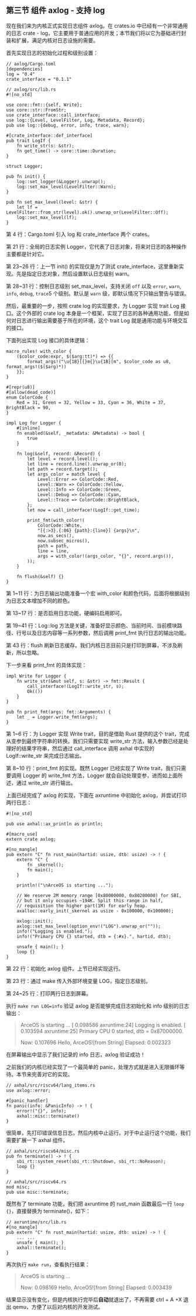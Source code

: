 ## 第三节 组件 axlog - 支持 log



现在我们来为内核正式实现日志组件 axlog。在 crates.io 中已经有一个非常通用的日志 crate - log，它主要用于普通应用的开发；本节我们将以它为基础进行封装和扩展，满足内核对日志设施的需要。

首先实现日志的初始化过程和级别设置：

```rust,editable
// axlog/Cargo.toml
[dependencies]
log = "0.4"
crate_interface = "0.1.1"

// axlog/src/lib.rs
#![no_std]

use core::fmt::{self, Write};
use core::str::FromStr;
use crate_interface::call_interface;
use log::{Level, LevelFilter, Log, Metadata, Record};
pub use log::{debug, error, info, trace, warn};

#[crate_interface::def_interface]
pub trait LogIf {
    fn write_str(s: &str);
    fn get_time() -> core::time::Duration;
}

struct Logger;

pub fn init() {
    log::set_logger(&Logger).unwrap();
    log::set_max_level(LevelFilter::Warn);
}

pub fn set_max_level(level: &str) {
    let lf = LevelFilter::from_str(level).ok().unwrap_or(LevelFilter::Off);
    log::set_max_level(lf);
}
```

第 4 行：Cargo.toml 引入 log 和 crate_interface 两个 crates。

第 21 行：全局的日志实例 Logger，它代表了日志对象，将来对日志的各种操作主要都是针对它。

第 23~26 行：上一节 init() 的实现仅是为了测试 crate_interface，这里重新实现。先是指定日志对象，然后设置默认日志级别 warn。

第 28~31 行：控制日志级别 set_max_level，支持关闭 `off` 以及 `error`, `warn`, `info`, `debug`, `trace`5 个级别。默认是 `warn` 级，即默认情况下只输出警告与错误。

然后，最重要的一步，按照 crate log 的实现要求，为 Logger 实现 trait Log 接口。这个外部的 crate log 本身是一个框架，实现了日志的各种通用功能，但是如何对日志进行输出需要基于所在的环境，这个 trait Log 就是通用功能与环境交互的接口。

下面列出实现 Log 接口的具体逻辑：

```rust,editable
macro_rules! with_color {
    ($color_code:expr, $($arg:tt)*) => {{
        format_args!("\u{1B}[{}m{}\u{1B}[m", $color_code as u8, format_args!($($arg)*))
    }};
}

#[repr(u8)]
#[allow(dead_code)]
enum ColorCode {
    Red = 31, Green = 32, Yellow = 33, Cyan = 36, White = 37, BrightBlack = 90,
}

impl Log for Logger {
    #[inline]
    fn enabled(&self, _metadata: &Metadata) -> bool {
        true
    }

    fn log(&self, record: &Record) {
        let level = record.level();
        let line = record.line().unwrap_or(0);
        let path = record.target();
        let args_color = match level {
            Level::Error => ColorCode::Red,
            Level::Warn => ColorCode::Yellow,
            Level::Info => ColorCode::Green,
            Level::Debug => ColorCode::Cyan,
            Level::Trace => ColorCode::BrightBlack,
        };
        let now = call_interface!(LogIf::get_time);

        print_fmt(with_color!(
            ColorCode::White,
            "[{:>3}.{:06} {path}:{line}] {args}\n",
            now.as_secs(),
            now.subsec_micros(),
            path = path,
            line = line,
            args = with_color!(args_color, "{}", record.args()),
        ));
    }

    fn flush(&self) {}
}
```

第 1~11 行：为日志输出功能准备一个宏 with_color 和颜色代码，后面将根据级别为日志文本增加不同的颜色。

第 13~17 行：是否启用日志功能，硬编码启用即可。

第 19~41 行：Log::log 方法是关键，准备好显示颜色、当前时间、当前模块路径、行号以及日志内容等一系列参数，然后调用 print_fmt 执行日志的输出功能。

第 43 行：flush 刷新日志缓存。我们内核日志目前只是打印到屏幕，不涉及刷新，所以忽略。

下一步来看 print_fmt 的具体实现：

```rust,editable
impl Write for Logger {
    fn write_str(&mut self, s: &str) -> fmt::Result {
        call_interface!(LogIf::write_str, s);
        Ok(())
    }
}

pub fn print_fmt(args: fmt::Arguments) {
    let _ = Logger.write_fmt(args);
}
```

第 1~6 行：为 Logger 实现 Write trait，目的是借助 Rust 提供的这个 trait，完成从变参到最终字符串的转换。我们只需要实现 write_str 方法，输入参数已经是处理好的结果字符串，然后通过 call_interface 调用 axhal 中实现的 LogIf::write_str 来完成日志输出。

第 8~10 行：print_fmt 的实现。既然 Logger 已经实现了 Write trait，我们只需要调用 Logger 的 write_fmt 方法，Logger 就会自动处理变参，进而如上面所述，通过 write_str 进行输出。



上面已经完成了 axlog 的实现，下面在 axruntime 中初始化 axlog，并尝试打印两行日志：

```rust,editable
#![no_std]

pub use axhal::ax_println as println;

#[macro_use]
extern crate axlog;

#[no_mangle]
pub extern "C" fn rust_main(hartid: usize, dtb: usize) -> ! {
    extern "C" {
        fn _skernel();
        fn main();
    }

    println!("\nArceOS is starting ...");

    // We reserve 2M memory range [0x80000000, 0x80200000) for SBI,
    // but it only occupies ~194K. Split this range in half,
    // requisition the higher part(1M) for early heap.
    axalloc::early_init(_skernel as usize - 0x100000, 0x100000);

    axlog::init();
    axlog::set_max_level(option_env!("LOG").unwrap_or(""));
    info!("Logging is enabled.");
    info!("Primary CPU {} started, dtb = {:#x}.", hartid, dtb);

    unsafe { main(); }
    loop {}
}
```

第 22 行：初始化 axlog 组件。上节已经实现这行。

第 23 行：通过 make 传入外部环境变量 LOG，指定日志级别。

第 24~25 行：打印两行日志到屏幕。

执行 `make run LOG=info` 验证 axlog 是否能够完成日志初始化和 info 级别的日志输出：

> ArceOS is starting ...
> [  0.098586 axruntime:24] Logging is enabled.
> [  0.103594 axruntime:25] Primary CPU 0 started, dtb = 0x87000000.
>
> Now: 0.107696
> Hello, ArceOS![from String]
> Elapsed: 0.002323

在屏幕输出中显示了我们记录的 info 日志，axlog 验证成功！



之前我们的内核已经实现了一个最简单的 panic，处理方式就是进入无限循环等待。本节来完善对它的实现。

```rust,editable
// axhal/src/riscv64/lang_items.rs
use axlog::error;

#[panic_handler]
fn panic(info: &PanicInfo) -> ! {
    error!("{}", info);
    axhal::misc::terminate()
}
```

很简单，先打印错误信息日志，然后内核中止运行。对于中止运行这个功能，我们需要扩展一下 axhal 组件。

```rust,editable
// axhal/src/riscv64/misc.rs
pub fn terminate() -> ! {
    sbi_rt::system_reset(sbi_rt::Shutdown, sbi_rt::NoReason);
    loop {}
}

// axhal/src/riscv64.rs
mod misc;
pub use misc::terminate;
```

既然有了 terminate 功能，我们把 axruntime 的 rust_main 函数最后一行 `loop {}`，直接替换为 terminate()，如下：

```rust,editable
// axruntime/src/lib.rs
#[no_mangle]
pub extern "C" fn rust_main(hartid: usize, dtb: usize) -> ! {
	... ...
    unsafe { main(); }
    axhal::terminate();
}
```



再次执行 `make run`，查看执行结果：

> ArceOS is starting ...
>
> Now: 0.098169
> Hello, ArceOS![from String]
> Elapsed: 0.003439

结果显示没有变化，但是内核执行完毕后**自动**就退出了，不再需要 ctrl + A +X 退出 qemu，方便了以后对内核的开发测试。







<script src="https://utteranc.es/client.js"
        repo="OSLearning365/blog-issues"
        issue-term="pathname"
        theme="github-light"
        crossorigin="anonymous"
        async>
</script>
